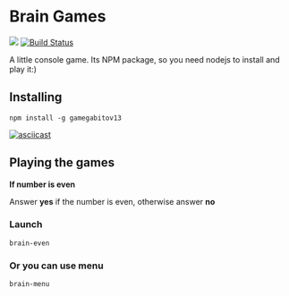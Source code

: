 # Brain Games

<a href="https://codeclimate.com/github/Applifort/frontend-project-lvl1/maintainability"><img src="https://api.codeclimate.com/v1/badges/cf7e57323317d8369c49/maintainability" /></a>
[![Build Status](https://travis-ci.org/Applifort/frontend-project-lvl1.svg?branch=master)](https://travis-ci.org/Applifort/frontend-project-lvl1)

A little console game. Its NPM package, so you need nodejs to install and play it:)

## Installing

    npm install -g gamegabitov13
    
[![asciicast](https://asciinema.org/a/z5lvDltwifporaJa8hdZMDtsG.svg)](https://asciinema.org/a/z5lvDltwifporaJa8hdZMDtsG)

## Playing the games

**If number is even**

Answer **yes** if the number is even, otherwise answer **no**

### Launch

    brain-even
    
### Or you can use menu

    brain-menu
